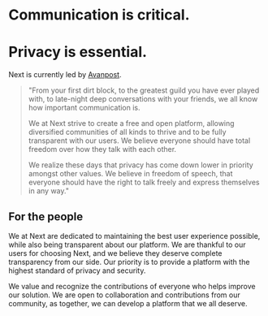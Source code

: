 # Communication is critical.
# Privacy is essential.

Next is currently led by [Avanpost](https://github.com/avanpost200).

> "From your first dirt block, to the greatest guild you have ever played with, to late-night deep conversations with your friends, we all know how important communication is.
>
> We at Next strive to create a free and open platform, allowing diversified communities of all kinds to thrive and to be fully transparent with our users. We believe everyone should have total freedom over how they talk with each other.
>
> We realize these days that privacy has come down lower in priority amongst other values. We believe in freedom of speech, that everyone should have the right to talk freely and express themselves in any way."

## For the people

We at Next are dedicated to maintaining the best user experience possible, while also being transparent about our platform. We are thankful to our users for choosing Next, and we believe they deserve complete transparency from our side. Our priority is to provide a platform with the highest standard of privacy and security.

We value and recognize the contributions of everyone who helps improve our solution. We are open to collaboration and contributions from our community, as together, we can develop a platform that we all deserve.